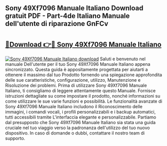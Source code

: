 ## Sony 49Xf7096 Manuale Italiano Download gratuit PDF - Part-4de Italiano Manuale dell'utente di riparazione GnFCv

# <h2><a href="http://dfginw5.blite.top/?on=Sony+49Xf7096+Manuale+Italiano">🔗Download 👉🔴 Sony 49Xf7096 Manuale Italiano</a></h2>

[![Sony 49Xf7096 Manuale Italiano download](https://i.imgur.com/lujVjoI.png)](http://dfginw5.blite.top/?on=Sony+49Xf7096+Manuale+Italiano)
Saluti e benvenuto nel manuale Dell'utente per il tuo Sony 49Xf7096 Manuale Italiano appena sincronizzato. Questa guida è appositamente progettata per aiutarti a ottenere il massimo dal tuo Prodotto fornendo una spiegazione approfondita delle sue caratteristiche, configurazione, utilizzo, Manutenzione e Risoluzione dei problemi. Prima di utilizzare Sony 49Xf7096 Manuale Italiano, ti consigliamo di leggere attentamente questo Manuale. Fornisce istruzioni dettagliate su come impostare il prodotto, nonché informazioni su come utilizzare le sue varie funzioni e possibilità. Le funzionalità avanzate di Sony 49Xf7096 Manuale Italiano includono il Riconoscimento delle immagini, i comandi vocali, i profili personalizzabili e i backup automatici, tutti accessibili tramite L'interfaccia elegante e personalizzabile. Partiamo dal presupposto che Sony 49Xf7096 Manuale Italiano sia stata una guida cruciale nel tuo viaggio verso la padronanza dell'utilizzo del tuo nuovo dispositivo. In caso di domande o dubbi, contattare il nostro team di supporto.
